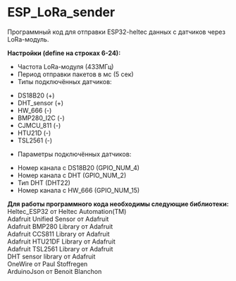 # ESP_LoRa_sender

Программный код для отправки ESP32-heltec данных с датчиков через LoRa-модуль.  

__Настройки (define на строках 6-24):__  
- Частота LoRa-модуля (433МГц)
- Период отправки пакетов в мс (5 сек)
- Типы подключённых датчиков:  
 * DS18B20 (+)  
 * DHT_sensor (+)  
 * HW_666  (-)  
 * BMP280_I2C (-)  
 * CJMCU_811  (-)  
 * HTU21D  (-)  
 * TSL2561 (-)  
- Параметры подключённых датчиков:  
 * Номер канала с DS18B20 (GPIO_NUM_4)  
 * Номер канала с DHT (GPIO_NUM_2)  
 * Тип DHT (DHT22)  
 * Номер канала с HW_666 (GPIO_NUM_15)  

__Для работы программного кода необходимы следующие библиотеки:__  
Heltec_ESP32 от Heltec Automation(TM)  
Adafruit Unified Sensor от Adafruit  
Adafruit BMP280 Library от Adafruit  
Adafruit CCS811 Library от Adafruit  
Adafruit HTU21DF Library от Adafruit  
Adafruit TSL2561 Library от Adafruit  
DHT sensor library от Adafruit  
OneWire от Paul Stoffregen  
ArduinoJson от Benoit Blanchon  
